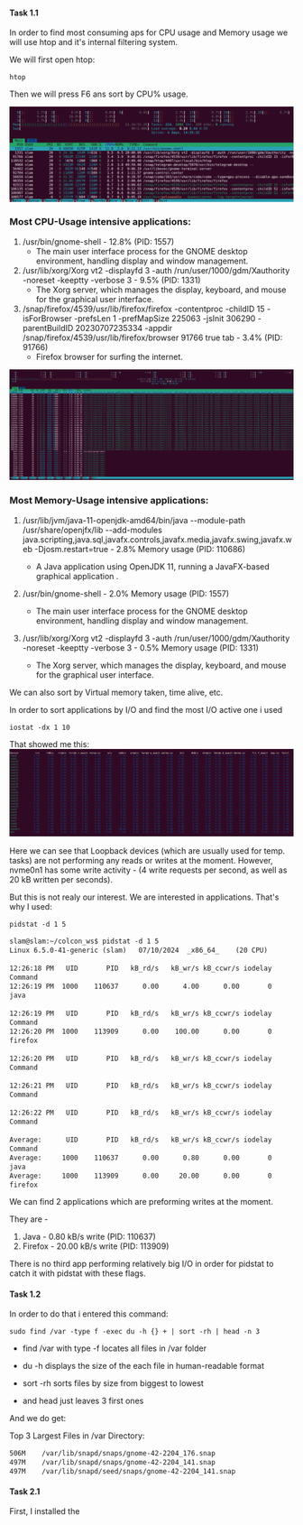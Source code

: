 #### Task 1.1

In order to find most consuming aps for CPU usage and Memory usage we will use htop and it's internal filtering system.

We will first open htop:
```
htop
```
Then we will press F6 ans sort by CPU% usage.

![alt text](cpu_htop.png)

### Most CPU-Usage intensive applications:
1. /usr/bin/gnome-shell - 12.8% (PID: 1557)
   - The main user interface process for the GNOME desktop environment, handling display and window management.
2. /usr/lib/xorg/Xorg vt2 -displayfd 3 -auth /run/user/1000/gdm/Xauthority -noreset -keeptty -verbose 3 - 9.5% (PID: 1331)
   - The Xorg server, which manages the display, keyboard, and mouse for the graphical user interface.
3. /snap/firefox/4539/usr/lib/firefox/firefox -contentproc -childID 15 -isForBrowser -prefsLen 1 -prefMapSize 225063 -jsInit 306290 -parentBuildID 20230707235334 -appdir /snap/firefox/4539/usr/lib/firefox/browser 91766 true tab - 3.4% (PID: 91766)
    - Firefox browser for surfing the internet. 

![alt text](memory_htop.png)

### Most Memory-Usage intensive applications:
1. /usr/lib/jvm/java-11-openjdk-amd64/bin/java --module-path /usr/share/openjfx/lib --add-modules java.scripting,java.sql,javafx.controls,javafx.media,javafx.swing,javafx.web -Djosm.restart=true - 2.8% Memory usage (PID: 110686)
   - A Java application using OpenJDK 11, running a JavaFX-based graphical application .

2. /usr/bin/gnome-shell - 2.0% Memory usage (PID: 1557)
   - The main user interface process for the GNOME desktop environment, handling display and window management.

3. /usr/lib/xorg/Xorg vt2 -displayfd 3 -auth /run/user/1000/gdm/Xauthority -noreset -keeptty -verbose 3 - 0.5% Memory usage (PID: 1331)
   - The Xorg server, which manages the display, keyboard, and mouse for the graphical user interface.


We can also sort by Virtual memory taken, time alive, etc.

In order to sort applications by I/O and find the most I/O active one i used 

```
iostat -dx 1 10
```
That showed me this:
![alt text](iostat.png)

Here we can see that Loopback devices (which are usually used for temp. tasks) are not performing any reads or writes at the moment. However, nvme0n1 has some write activity - (4 write requests per second, as well as 20 kB written per seconds).

But this is not realy our interest. We are interested in applications. That's why I used:

```
pidstat -d 1 5
```
```
slam@slam:~/colcon_ws$ pidstat -d 1 5
Linux 6.5.0-41-generic (slam) 	07/10/2024 	_x86_64_	(20 CPU)

12:26:18 PM   UID       PID   kB_rd/s   kB_wr/s kB_ccwr/s iodelay  Command
12:26:19 PM  1000    110637      0.00      4.00      0.00       0  java

12:26:19 PM   UID       PID   kB_rd/s   kB_wr/s kB_ccwr/s iodelay  Command
12:26:20 PM  1000    113909      0.00    100.00      0.00       0  firefox

12:26:20 PM   UID       PID   kB_rd/s   kB_wr/s kB_ccwr/s iodelay  Command

12:26:21 PM   UID       PID   kB_rd/s   kB_wr/s kB_ccwr/s iodelay  Command

12:26:22 PM   UID       PID   kB_rd/s   kB_wr/s kB_ccwr/s iodelay  Command

Average:      UID       PID   kB_rd/s   kB_wr/s kB_ccwr/s iodelay  Command
Average:     1000    110637      0.00      0.80      0.00       0  java
Average:     1000    113909      0.00     20.00      0.00       0  firefox
```

We can find 2 applications which are preforming writes at the moment.

They are - 

1. Java - 0.80 kB/s write (PID: 110637)
2. Firefox - 20.00 kB/s write (PID: 113909)

There is no third app performing relatively big I/O in order for pidstat to catch it with pidstat with these flags. 

#### Task 1.2

In order to do that i entered this command:

```
sudo find /var -type f -exec du -h {} + | sort -rh | head -n 3
```

- find /var with type -f locates all files in /var folder

 - du -h displays the size of the each file in human-readable format

- sort -rh sorts files by size from biggest to lowest

- and head just leaves 3 first ones

And we do get:

Top 3 Largest Files in /var Directory:
```
506M	/var/lib/snapd/snaps/gnome-42-2204_176.snap
497M	/var/lib/snapd/snaps/gnome-42-2204_141.snap
497M	/var/lib/snapd/seed/snaps/gnome-42-2204_141.snap
```

#### Task 2.1

First, I installed the 